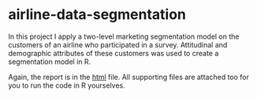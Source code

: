 # airline-data-segmentation

In this project I apply a two-level marketing segmentation model on the customers of an airline who participated in a survey. Attitudinal and demographic attributes of these customers was used to create a segmentation model in R.

Again, the report is in the [html](./assign4.html) file. All supporting files are attached too for you to run the code in R yourselves.
